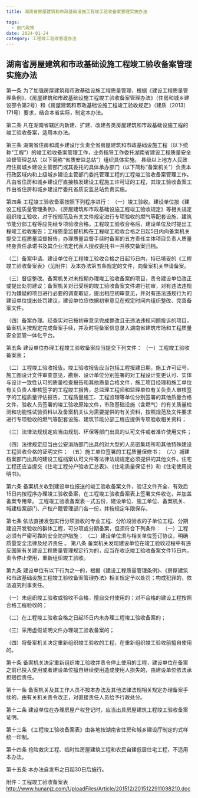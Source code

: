 ```yaml
---
title: 湖南省房屋建筑和市政基础设施工程竣工验收备案管理实施办法

tags:
  - 部门政策
date: 2024-01-24
category: 工程竣工验收管理办法
---
```




## 湖南省房屋建筑和市政基础设施工程竣工验收备案管理实施办法



第一条 为了加强房屋建筑和市政基础设施工程质量管理，根据《建设工程质量管理条例》、《房屋建筑和市政基础设施工程竣工验收备案管理办法》（住房和城乡建设部令第2号）和《房屋建筑和市政基础设施工程竣工验收规定》（建质〔2013〕171号）要求，结合本省实际，制定本办法。

第二条 凡在湖南省辖区内新建、扩建、改建各类房屋建筑和市政基础设施工程的竣工验收备案，适用本办法。

第三条 湖南省住房和城乡建设厅负责全省房屋建筑和市政基础设施工程（以下统称“工程”）的竣工验收备案管理工作，业务指导工作委托湖南省建设工程质量安全监督管理总站（以下简称“省质安监总站”）组织具体实施。
县级以上地方人民政府住房城乡建设主管部门或其委托的具体承办部门（以下简称“备案机关”）负责本行政区域内和上级城乡建设主管部门委托管理工程的工程竣工验收备案管理工作。
凡由省住房和城乡建设厅直接核发建设工程施工许可证的工程，其竣工验收备案工作由省住房和城乡建设厅委托省质安监总站负责实施。

第四条 工程竣工验收备案按照下列程序进行：
（一）竣工验收。建设单位按《建设工程质量管理条例》、《房屋建筑和市政基础设施工程竣工验收规定》等相关规定组织竣工验收，对于按规范及有关文件规定进行专项验收的燃气等配套设施、建筑节能分部工程等应先经专项验收合格。工程竣工验收合格后，建设单位及时提出工程竣工验收报告；工程质量监督机构在工程竣工验收合格之日起5日内向备案机关提交工程质量监督报告，办理质量监督手续时备案的五方责任主体项目负责人质量终身责任承诺书及其企业法定代表人授权委托书一并移交备案归档。

（二）备案申请。建设单位在工程竣工验收合格之日起15日内，持已填妥的《工程竣工验收备案表》（见附件）及本办法第五条规定的文件，向备案机关申请备案。

（三）督促整改。备案机关对未按期办理竣工验收备案的项目，责令建设单位改正或提出处罚建议；备案机关对已受理的竣工验收备案文件进行初审，对有违法违规行为嫌疑的项目进行必要的调查取证，提出相应初审意见，并对有违法违规行为的建设单位提出处罚建议，建设单位应依据初审意见在规定时间内组织整改、完善备案文件。

（四）备案办理。经查实对已按初审意见完成整改且无违法违规问题投诉的项目，备案机关按规定完成备案手续，并及时将备案信息录入湖南省建筑市场和工程质量安全监管一体化平台。

 第五条 建设单位办理工程竣工验收备案应当提交下列文件：
（一）工程竣工验收备案表；

（二）工程竣工验收报告。竣工验收报告应当包括工程报建日期，施工许可证号，施工图设计文件审查意见，勘察、设计单位分别签署的对工程设计变更认可、实体与设计一致性认可的质量检查报告和其他质量合格文件，施工项目经理和施工单位有关负责人审核签字的工程竣工报告，总监理工程师和监理单位有关负责人审核签字的工程质量评估报告，工程质量施工、工程监理等单位分别签署的其他质量合格文件，验收人员签署的竣工验收原始文件，市政基础设施（含燃气）的有关质量检测和功能性试验资料以及备案机关认为需要提供的有关资料，按照规范及文件要求进行专项验收的燃气等配套设施、建筑节能分部工程应提供专项验收相关资料；

（三）法律法规规定应当由规划、环保等部门出具的认可文件或者准许使用文件；

（四）法律规定应当由公安消防部门出具的对大型的人员密集场所和其他特殊建设工程验收合格的证明文件；
（五）施工单位签署的工程质量保修书；
（六）城建档案部门出具的建设工程档案认可文件等法律法规规定必须提供的其他文件。住宅工程还应当提交《住宅工程分户验收汇总表》、《住宅质量保证书》和《住宅使用说明书》。

第六条 备案机关收到建设单位报送的竣工验收备案文件，验证文件齐全、有效后15日内按程序办理竣工验收备案，在工程竣工验收备案表上签署文件收讫，并加盖备案专用章。
工程竣工验收备案表一式五份，建设单位、施工单位、备案机关、城建档案部门、产权产籍管理部门各一份，并按规定年限保存。

第七条 依法直接发包实行分项验收的专业工程、分阶段验收的子单位工程、分期建设开发验收的群体工程，可分项或分期备案，但须符合下列条件：
（一）工程必须有严密可靠的安全防护措施；
（二）建设单位须与相关单位签订协议，明确质量安全法律及经济责任
。
第八条 备案机关发现建设单位在竣工验收过程中有违反国家有关建设工程质量管理规定行为的，应当在收讫竣工验收备案文件15日内，责令停止使用，重新组织竣工验收。

第九条 建设单位有以下行为之一的，根据《建设工程质量管理条例》、《房屋建筑和市政基础设施工程竣工验收备案管理办法》相关规定予以处罚；构成犯罪的，依法追究刑事责任。

（一）未组织竣工验收或验收不合格，擅自交付使用的；对不合格的建设工程按照合格工程验收的；

（二）在工程竣工验收合格之日起15日内未办理工程竣工验收备案的；

（三）采用虚假证明文件办理竣工验收备案的；

（四）将备案机关决定重新组织竣工验收的工程，在重新组织竣工验收前擅自使用的。

第十条 备案机关决定重新组织竣工验收并责令停止使用的工程，建设单位在备案之前已投入使用或者建设单位擅自继续使用造成使用人损失的，由建设单位依法承担赔偿责任。

第十一条 备案机关及其工作人员不按本办法及其他法律法规相关规定办理备案手续的，由有关机关责令改正，对直接责任人员给予行政处分。

第十二条 建设单位在办理房屋产权登记时，应当出具房屋建筑工程竣工验收备案证明。

第十三条 《工程竣工验收备案表》由各地按湖南省住房和城乡建设厅制定的式样统一印制。
        
第十四条 抢险救灾工程、临时性房屋建筑工程和农民自建低层住宅工程，不适用本办法。

第十五条 本办法自发布之日起30日后施行。
 

附件：工程竣工验收备案表 http://www.hunanjz.com/UploadFiles/Article/201512/2015122911098210.doc